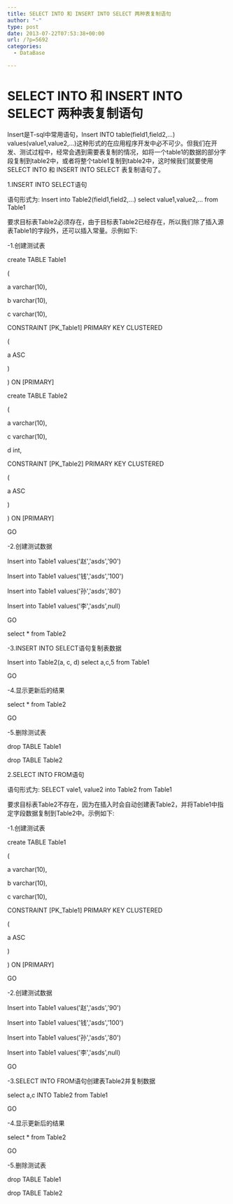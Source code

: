 ```yaml
---
title: SELECT INTO 和 INSERT INTO SELECT 两种表复制语句
author: "-"
type: post
date: 2013-07-22T07:53:38+00:00
url: /?p=5692
categories:
  - DataBase

---
```

# SELECT INTO 和 INSERT INTO SELECT 两种表复制语句
Insert是T-sql中常用语句，Insert INTO table(field1,field2,...) values(value1,value2,...)这种形式的在应用程序开发中必不可少。但我们在开发、测试过程中，经常会遇到需要表复制的情况，如将一个table1的数据的部分字段复制到table2中，或者将整个table1复制到table2中，这时候我们就要使用SELECT INTO 和 INSERT INTO SELECT 表复制语句了。


1.INSERT INTO SELECT语句


语句形式为: Insert into Table2(field1,field2,...) select value1,value2,... from Table1


要求目标表Table2必须存在，由于目标表Table2已经存在，所以我们除了插入源表Table1的字段外，还可以插入常量。示例如下: 

-1.创建测试表

create TABLE Table1

(

a varchar(10),

b varchar(10),

c varchar(10),

CONSTRAINT [PK_Table1] PRIMARY KEY CLUSTERED

(

a ASC

)

) ON [PRIMARY]


create TABLE Table2

(

a varchar(10),

c varchar(10),

d int,

CONSTRAINT [PK_Table2] PRIMARY KEY CLUSTERED

(

a ASC

)

) ON [PRIMARY]

GO

-2.创建测试数据

Insert into Table1 values('赵','asds','90')

Insert into Table1 values('钱','asds','100')

Insert into Table1 values('孙','asds','80')

Insert into Table1 values('李','asds',null)

GO

select * from Table2


-3.INSERT INTO SELECT语句复制表数据

Insert into Table2(a, c, d) select a,c,5 from Table1

GO


-4.显示更新后的结果

select * from Table2

GO

-5.删除测试表

drop TABLE Table1

drop TABLE Table2


2.SELECT INTO FROM语句


语句形式为: SELECT vale1, value2 into Table2 from Table1


要求目标表Table2不存在，因为在插入时会自动创建表Table2，并将Table1中指定字段数据复制到Table2中。示例如下: 

-1.创建测试表

create TABLE Table1

(

a varchar(10),

b varchar(10),

c varchar(10),

CONSTRAINT [PK_Table1] PRIMARY KEY CLUSTERED

(

a ASC

)

) ON [PRIMARY]

GO


-2.创建测试数据

Insert into Table1 values('赵','asds','90')

Insert into Table1 values('钱','asds','100')

Insert into Table1 values('孙','asds','80')

Insert into Table1 values('李','asds',null)

GO


-3.SELECT INTO FROM语句创建表Table2并复制数据

select a,c INTO Table2 from Table1

GO


-4.显示更新后的结果

select * from Table2

GO

-5.删除测试表

drop TABLE Table1

drop TABLE Table2